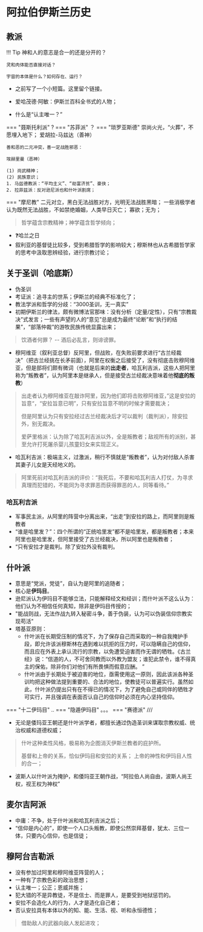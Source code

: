 # 阿拉伯伊斯兰历史

## 教派 
!!! Tip
    神和人的意志是合一的还是分开的？

    灵和肉体能否直接对话？

    宇宙的本体是什么？如何存在、运行？

- 之前写了一个小短篇。这里留个链接。

- 爱哈茂德·阿敏：伊斯兰百科全书式的人物；
- 什么是“认主唯一？”
  
=== "聂斯托利派"
    ?
=== "苏菲派"
    ？
=== "琐罗亚斯德"
    崇尚火光，“火葬”，不愿埋入地下；
    爱胡拉-马兹达（善神）

    善和恶的二元冲突，善一定战胜邪恶：

    埃赫里曼（恶神）

    (1) 尚武精神；
    (2) 民族意识；
    1. 马兹德教派：“平均主义”、“劫富济贫”、豪侠；
    2. 拉菲兹派：反对逊尼派也和什叶派割席；

=== "摩尼教"
    二元对立，黑白无法战胜对方，光明无法战胜黑暗；
    一些消极学者认为既然无法战胜，不如禁绝婚姻，人类早日灭亡；
    寡欲；无为；



> 哲学蕴含宗教精神；神学蕴含哲学倾向；

- ❓哈兰之日
- 叙利亚的基督徒比较多，受到希腊哲学的影响较大；穆斯林也从古希腊哲学家的思考中汲取思辨经验，进行宗教讨论；

## 关于圣训（哈底斯）

- 伪圣训
- 考证派：追寻主的世系；伊斯兰的经典不标准化了；
- 教法学派和哲学的分歧：“3000圣训，无一真实”
- 初期伊斯兰的律法，颇有微博法官那味：没有分析（定量/定性），只有“宗教裁决”式发言；一些有声望的人的“意见”总是成为最终“论断”和“执行的结果”，“部落仲裁”的游牧民族传统显露出来；
> 饮酒者何罪？ -- 酒后必乱言，则诽谤罪。

- 穆阿维亚（叙利亚总督）反阿里，但战败，在失败前要求进行“古兰经裁决”（把古兰经挑在长矛前面），阿里在权衡之后接受了，没有彻底击败穆阿维亚，但是部将们颇有微词（也就是后来的**出走者**，哈瓦利吉派，这些人把阿里称为“叛教者”，认为阿里本是继承人，但是接受古兰经裁决意味着他**彻底的叛教**）
> 出走者认为穆阿维亚在敲诈阿里，因为他们即将击败穆阿维亚，”这是安拉的旨意“，“安拉旨意已明”，只有安拉旨意不明的时候才需要裁决；
>
> 但是阿里认为只有安拉经过古兰经裁决后才可以裁判（裁判派），除安拉外，别无裁决。
>
> 爱萨里格派：认为除了哈瓦利吉派以外，全是叛教者；敌视所有的派别，甚至允许打死屠杀婴儿孩童妇女来实现正义。

- 哈瓦利吉派：极端主义，过激派，稍行不慎就是“叛教者”，认为对付敌人杀害其妻子儿女是天经地义的。

> 阿里死前对哈瓦利吉派的评价：“我死后，不要和哈瓦利吉人打仗，为寻求真理而犯错的，不能同为寻求罪恶而获得罪恶的人，同等看待。”

### 哈瓦利吉派

- 军事民主派，从阿里的阵营中分离出来，“出走”到安拉的路上，而阿里则是叛教者
- “谁是哈里发？”：四个所谓的“正统哈里发”都不是哈里发，都是叛教者；本来阿里也是哈里发，但阿里接受了古兰经裁决，所以阿里也是叛教者；
- “只有安拉才是裁判。除了安拉外没有裁判。
## 什叶派

- 意思是“党派，党徒”，自认为是阿里的追随者；
- 核心是**伊玛目**。
- 逊尼派认为伊玛目不能够立法，只能解释经文和经训；而什叶派不这么认为：他们认为不相信任何真知，除非是伊玛目传授的；
- "能战则战，无法作战九转入秘密斗争，善于伪装，认为可以伪装信仰宗教实现苟活"
- 塔基亚原则：
    - 什叶派在长期受压制的情况下，为了保存自己而采取的一种自我掩护手段，即允许该派穆斯林在遇到难以抗拒的压力时，可以隐瞒自己的信仰，而且应在外表上承认流行的宗教，以免遭受迫害而作无谓的牺牲。《古兰经》说：“信道的人，不可舍同教而以外教为盟友；谁犯此禁令，谁不得真主的保佑，除非你们对他们有所畏惧而假意应酬。 ”
    - 什叶派由于长期处于被迫害的地位，亟需使用这一原则，因此该派各种圣训均把这种做法提到重要的、合法的地位，使教徒可以普遍实行。虽然如此，什叶派仍提出只有在不得已的情况下，为了避免自己或同伴的牺牲才可实行，并且强调在表面否认自己的信仰时必须在内心坚持信仰。 

=== "十二伊玛目"
    ..
=== "隐遁伊玛目"
    。。。
=== "赛德派"
    ///


- 无论是倭玛亚王朝还是什叶派学者，都擅长通过伪造圣训来谋取宗教权威、统治权威和道德权威；
> 什叶这种柔性风格，极易称为企图消灭伊斯兰教者的庇护所。
>
> 基督和上帝的关系，恰似伊玛目和安拉的关系；
> 上帝的神性和伊玛目人性的合一；

- 波斯人以什叶派为掩护，和倭玛亚王朝作战，“阿拉伯人尚自由，波斯人尚王权，视王权为神权”


## 麦尔吉阿派

- 中庸：不争，处于什叶派和哈瓦利吉派之后；
- “信仰是内心的”，即使一个人口头叛教，即使公然崇拜基督，犹太、三位一体，只要内心信仰，也是信徒；

## 穆阿台吉勒派

- 没有参加过阿里和穆阿维亚阵营的人；
- 一种有了宗教色彩的政治思想；
- 认主唯一；公正；恩威并施；
- 犯大错的不是异教徒，不是信士、而是罪人，是要受到地狱惩罚的。
- 安拉不会造化人的行为，人才是造化自己者；
- 否认安拉具有本体以外的知、能、生活、视、听和永恒德性；

> 借助敌人的武器向敌人发起进攻；

